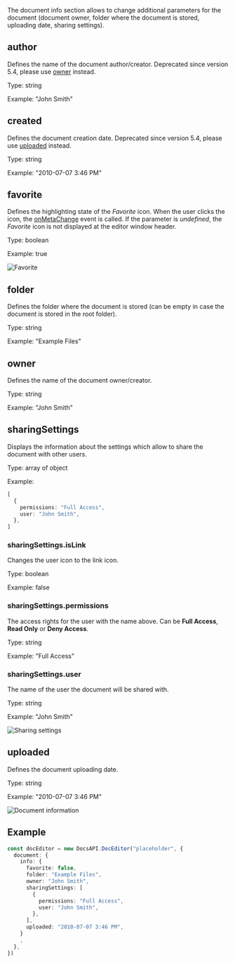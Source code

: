 The document info section allows to change additional parameters for the document (document owner, folder where the document is stored, uploading date, sharing settings).

## author

Defines the name of the document author/creator. Deprecated since version 5.4, please use [owner](#owner) instead.

Type: string

Example: "John Smith"

## created

Defines the document creation date. Deprecated since version 5.4, please use [uploaded](#uploaded) instead.

Type: string

Example: "2010-07-07 3:46 PM"

## favorite

Defines the highlighting state of the *Favorite* icon. When the user clicks the icon, the [onMetaChange](../events.md#onmetachange) event is called. If the parameter is *undefined*, the *Favorite* icon is not displayed at the editor window header.

Type: boolean

Example: true

![Favorite](/assets/images/editor/favorite.png)

## folder

Defines the folder where the document is stored (can be empty in case the document is stored in the root folder).

Type: string

Example: "Example Files"

## owner

Defines the name of the document owner/creator.

Type: string

Example: "John Smith"

## sharingSettings

Displays the information about the settings which allow to share the document with other users.

Type: array of object

Example:

``` ts
[
  {
    permissions: "Full Access",
    user: "John Smith",
  },
]
```

### sharingSettings.isLink

Changes the user icon to the link icon.

Type: boolean

Example: false

### sharingSettings.permissions

The access rights for the user with the name above. Can be **Full Access**, **Read Only** or **Deny Access**.

Type: string

Example: "Full Access"

### sharingSettings.user

The name of the user the document will be shared with.

Type: string

Example: "John Smith"

![Sharing settings](/assets/images/editor/sharing_settings.png) 

## uploaded

Defines the document uploading date.

Type: string

Example: "2010-07-07 3:46 PM"

![Document information](/assets/images/editor/info.png)

## Example

``` ts
const docEditor = new DocsAPI.DocEditor("placeholder", {
  document: {
    info: {
      favorite: false,
      folder: "Example Files",
      owner: "John Smith",
      sharingSettings: [
        {
          permissions: "Full Access",
          user: "John Smith",
        },
      ],
      uploaded: "2010-07-07 3:46 PM",
    }
    ,
  },
})
```
